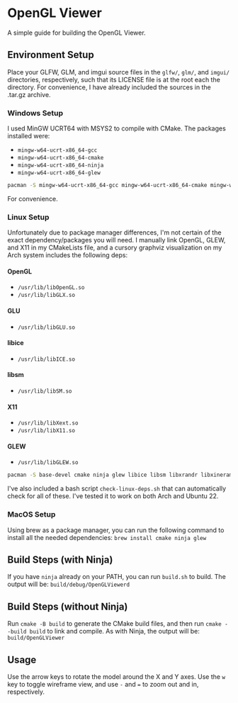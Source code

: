 # OpenGL Viewer
A simple guide for building the OpenGL Viewer.

## Environment Setup
Place your GLFW, GLM, and imgui source files in the `glfw/`, `glm/`, and `imgui/` directories, respectively, such that its LICENSE file
is at the root each the directory. 
For convenience, I have already included the sources in the .tar.gz archive.

### Windows Setup
I used MinGW UCRT64 with MSYS2 to compile with CMake. The packages installed were:
- `mingw-w64-ucrt-x86_64-gcc`
- `mingw-w64-ucrt-x86_64-cmake`
- `mingw-w64-ucrt-x86_64-ninja`
- `mingw-w64-ucrt-x86_64-glew`

```sh
pacman -S mingw-w64-ucrt-x86_64-gcc mingw-w64-ucrt-x86_64-cmake mingw-w64-ucrt-x86_64-ninja mingw-w64-ucrt-x86_64-glew
```
For convenience.

### Linux Setup
Unfortunately due to package manager differences, I'm not certain of the exact dependency/packages you will need.
I manually link OpenGL, GLEW, and X11 in my CMakeLists file, and a cursory graphviz visualization on my Arch system includes the following deps:
#### OpenGL
- `/usr/lib/libOpenGL.so`
- `/usr/lib/libGLX.so`
#### GLU
- `/usr/lib/libGLU.so`
#### libice
- `/usr/lib/libICE.so`
#### libsm
- `/usr/lib/libSM.so`
#### X11
- `/usr/lib/libXext.so`
- `/usr/lib/libX11.so`
#### GLEW
- `/usr/lib/libGLEW.so`

```sh
pacman -S base-devel cmake ninja glew libice libsm libxrandr libxinerama xorg-server libxcursor libxi
```

I've also included a bash script `check-linux-deps.sh` that can automatically check for all of these.
I've tested it to work on both Arch and Ubuntu 22.

### MacOS Setup
Using brew as a package manager, you can run the following command to install all the needed dependencies:
`brew install cmake ninja glew`


## Build Steps (with Ninja)
If you have `ninja` already on your PATH, you can run `build.sh` to build.
The output will be: `build/debug/OpenGLViewerd`

## Build Steps (without Ninja)
Run `cmake -B build` to generate the CMake build files, and then run `cmake --build build` to link and compile.
As with Ninja, the output will be: `build/OpenGLViewer`

## Usage
Use the arrow keys to rotate the model around the X and Y axes. Use the `w` key to toggle wireframe view, and use `-` and `=` to zoom out and in, respectively.
